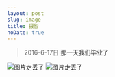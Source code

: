 ```yaml
---
layout: post
slug: image
title: 摄影
noDate: true
---
```


> 2016-6-17日 **那一天我们毕业了**

![图片走丢了](http://7xpp66.com1.z0.glb.clouddn.com/1.jpg)
![图片走丢了](http://7xpp66.com1.z0.glb.clouddn.com/2.jpg)
